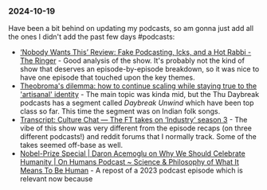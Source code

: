 ### 2024-10-19
Have been a bit behind on updating my podcasts, so am gonna just add all the ones I didn't add the past few days #podcasts:
- [‘Nobody Wants This’ Review: Fake Podcasting, Icks, and a Hot Rabbi - The Ringer](https://www.theringer.com/2024/10/15/24271298/nobody-wants-this-review-fake-podcasting-icks-hot-rabbi) - Good analysis of the show. It's probably not the kind of show that deserves an episode-by-episode breakdown, so it was nice to have one episode that touched upon the key themes.
- [Theobroma's dilemma: how to continue scaling while staying true to the 'artisanal' identity](https://www.listennotes.com/podcasts/daybreak/theobromas-dilemma-how-to-n6kfsZbpyBz/) - The main topic was kinda mid, but the Thu Daybreak podcasts has a segment called _Daybreak Unwind_ which have been top class so far. This time the segment was on Indian folk songs.
- [Transcript: Culture Chat — The FT takes on ‘Industry’ season 3](https://www.ft.com/content/d84b00d9-4707-4184-ac8e-85d3de67d536) - The vibe of this show was very different from the episode recaps (on three different podcasts!) and reddit forums that I normally track. Some of the takes seemed off-base as well.
- [Nobel-Prize Special | Daron Acemoglu on Why We Should Celebrate Humanity | On Humans Podcast \~ Science & Philosophy of What It Means To Be Human](https://on-humans.podcastpage.io/episode/nobel-prize-special-daron-acemoglu-on-why-we-should-celebrate-humanity) - A repost of a 2023 podcast episode which is relevant now because 

